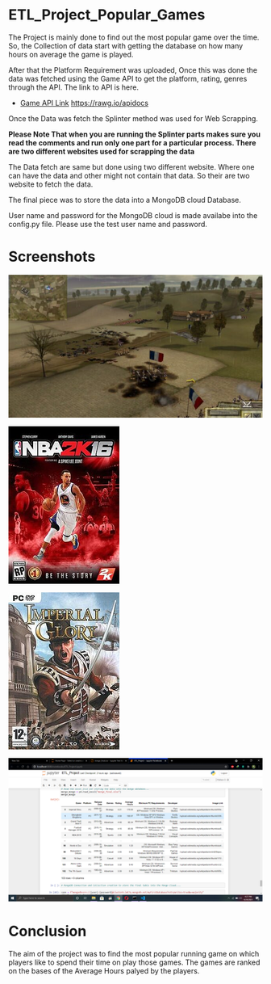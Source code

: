 # ETL_Project_Popular_Games

The Project is mainly done to find out the most popular game over the time. So, the Collection of data start with getting the database on how many hours on average the game is played.

After that the Platform Requirement was uploaded, Once this was done the data was fetched using the Game API to get the platform, rating, genres through the API. The link to API is here.

* [Game API Link](https://rawg.io/apidocs) https://rawg.io/apidocs

Once the Data was fetch the Splinter method was used for Web Scrapping.

**Please Note That when you are running the Splinter parts makes sure you read the comments and run only one part for a particular process. There are two different websites used for scrapping the data**

The Data fetch are same but done using two different website. Where one can have the data and other might not contain that data. So their are two website to fetch the data.

The final piece was to store the data into a MongoDB cloud Database.

User name and password for the MongoDB cloud is made availabe into the config.py file. Please use the test user name and password.


# Screenshots

![](image/README/1619296048473.png)


![](image/README/1619295966989.png)


![](image/README/1619296009737.png)


![](image/README/1619296078444.png)

# Conclusion

The aim of the project was to find the most popular running game on which players like to spend their time on play those games. The games are ranked on the bases of the Average Hours palyed by the players.
